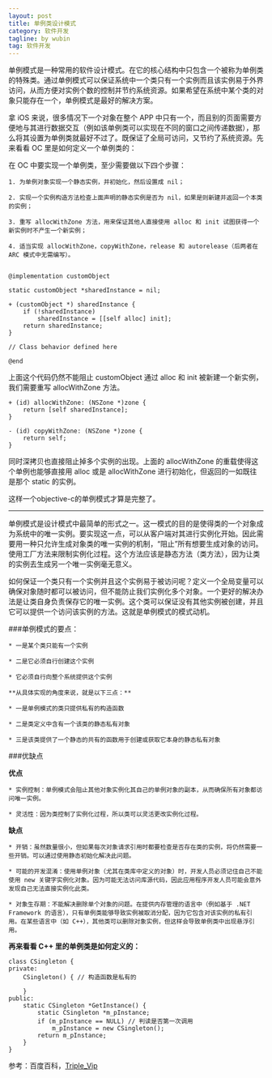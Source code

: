 ```yaml
---
layout: post
title: 单例类设计模式
category: 软件开发
tagline: by wubin
tag: 软件开发
---
```


单例模式是一种常用的软件设计模式。在它的核心结构中只包含一个被称为单例类的特殊类。通过单例模式可以保证系统中一个类只有一个实例而且该实例易于外界访问，从而方便对实例个数的控制并节约系统资源。如果希望在系统中某个类的对象只能存在一个，单例模式是最好的解决方案。

<!--more-->

拿 iOS 来说，很多情况下一个对象在整个 APP 中只有一个，而且别的页面需要方便地与其进行数据交互（例如该单例类可以实现在不同的窗口之间传递数据），那么将其设置为单例类就最好不过了。既保证了全局可访问，又节约了系统资源。先来看看 OC 里是如何定义一个单例类的：

在 OC 中要实现一个单例类，至少需要做以下四个步骤：

    1. 为单例对象实现一个静态实例，并初始化，然后设置成 nil；

    2. 实现一个实例构造方法检查上面声明的静态实例是否为 nil，如果是则新建并返回一个本类的实例；

    3. 重写 allocWithZone 方法，用来保证其他人直接使用 alloc 和 init 试图获得一个新实例时不产生一个新实例；

    4. 适当实现 allocWithZone，copyWithZone，release 和 autorelease（后两者在 ARC 模式中无需编写）。


    @implementation customObject

    static customObject *sharedInstance = nil;

    + (customObject *) sharedInstance {
        if (!sharedInstance)
            sharedInstance = [[self alloc] init];
        return sharedInstance;
    }

    // Class behavior defined here

    @end

上面这个代码仍然不能阻止 customObject 通过 alloc 和 init 被新建一个新实例，我们需要重写 allocWithZone 方法。

    + (id) allocWithZone: (NSZone *)zone {
        return [self sharedInstance];	
    }

    - (id) copyWithZone: (NSZone *)zone {
        return self;
    }

同时深拷贝也直接阻止掉多个实例的出现。上面的 allocWithZone 的重载使得这个单例也能够直接用 alloc 或是 allocWithZone 进行初始化，但返回的一如既往是那个 static 的实例。

这样一个objective-c的单例模式才算是完整了。

______________________________________________

单例模式是设计模式中最简单的形式之一。这一模式的目的是使得类的一个对象成为系统中的唯一实例。要实现这一点，可以从客户端对其进行实例化开始。因此需要用一种只允许生成对象类的唯一实例的机制，“阻止”所有想要生成对象的访问。使用工厂方法来限制实例化过程。这个方法应该是静态方法（类方法），因为让类的实例去生成另一个唯一实例毫无意义。

如何保证一个类只有一个实例并且这个实例易于被访问呢？定义一个全局变量可以确保对象随时都可以被访问，但不能防止我们实例化多个对象。一个更好的解决办法是让类自身负责保存它的唯一实例。这个类可以保证没有其他实例被创建，并且它可以提供一个访问该实例的方法。这就是单例模式的模式动机。

###单例模式的要点：

    * 一是某个类只能有一个实例

    * 二是它必须自行创建这个实例

    * 它必须自行向整个系统提供这个实例

    **从具体实现的角度来说，就是以下三点：**

    * 一是单例模式的类只提供私有的构造函数

    * 二是类定义中含有一个该类的静态私有对象

    * 三是该类提供了一个静态的共有的函数用于创建或获取它本身的静态私有对象

###优缺点

**优点**

    * 实例控制：单例模式会阻止其他对象实例化其自己的单例对象的副本，从而确保所有对象都访问唯一实例。

    * 灵活性：因为类控制了实例化过程，所以类可以灵活更改实例化过程。

**缺点**

    * 开销：虽然数量很小，但如果每次对象请求引用时都要检查是否存在类的实例，将仍然需要一些开销。可以通过使用静态初始化解决此问题。

    * 可能的开发混淆：使用单例对象（尤其在类库中定义的对象）时，开发人员必须记住自己不能使用 new 关键字实例化对象。因为可能无法访问库源代码，因此应用程序开发人员可能会意外发现自己无法直接实例化此类。

    * 对象生存期：不能解决删除单个对象的问题。在提供内存管理的语言中（例如基于 .NET Framework 的语言），只有单例类能够导致实例被取消分配，因为它包含对该实例的私有引用。在某些语言中（如 C++），其他类可以删除对象实例，但这样会导致单例类中出现悬浮引用。

**再来看看 C++ 里的单例类是如何定义的：**

    class CSingleton {
    private:
        CSingleton() { // 构造函数是私有的

        }
    public:
        static CSingleton *GetInstance() {
            static CSingleton *m_pInstance;
            if (m_pInstance == NULL) // 判读是否第一次调用
                m_pInstance = new CSingleton();
            return m_pInstance;
        }
    }

参考：百度百科，[Triple_Vip](http://blog.csdn.net/zhaopenghhhhhh/article/details/11768825)